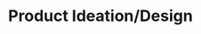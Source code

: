 ---
layout: default
title: "Product Ideation/Design"
parent: "Case Study: A Innovative Umbrella Venture"
---